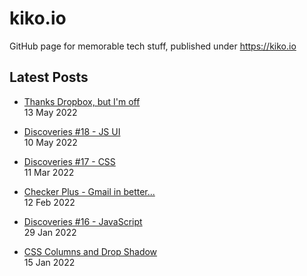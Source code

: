 # kiko.io

GitHub page for memorable tech stuff, published under https://kiko.io

## Latest Posts
<!-- BLOG-POST-LIST:START -->
 - [Thanks Dropbox, but I&#39;m off](https://kiko.io/post/Thanks-Dropbox-but-I-m-off/)   
 13 May 2022   

 - [Discoveries #18 - JS UI](https://kiko.io/post/Discoveries-18-JS-UI/)   
 10 May 2022   

 - [Discoveries #17 - CSS](https://kiko.io/post/Discoveries-17-CSS/)   
 11 Mar 2022   

 - [Checker Plus - Gmail in better...](https://kiko.io/post/Checker-Plus-Gmail-in-better/)   
 12 Feb 2022   

 - [Discoveries #16 - JavaScript](https://kiko.io/post/Discoveries-16-JavaScript/)   
 29 Jan 2022   

 - [CSS Columns and Drop Shadow](https://kiko.io/post/CSS-Columns-and-Drop-Shadow/)   
 15 Jan 2022   
<!-- BLOG-POST-LIST:END -->
